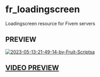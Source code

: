 # fr_loadingscreen
Loadingscreen resource for Fivem servers

## PREVIEW
<a href="https://ibb.co/YZhrmkx"><img src="https://i.ibb.co/X8tw1sq/2023-05-13-21-49-14-by-Fruit-Scriptsa.png" alt="2023-05-13-21-49-14-by-Fruit-Scriptsa" border="0"></a>
## [VIDEO PREVIEW](https://www.youtube.com/watch?v=X2i5Wj1sNc4&ab_channel=FruitTea)
